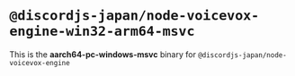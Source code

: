 # `@discordjs-japan/node-voicevox-engine-win32-arm64-msvc`

This is the **aarch64-pc-windows-msvc** binary for `@discordjs-japan/node-voicevox-engine`

